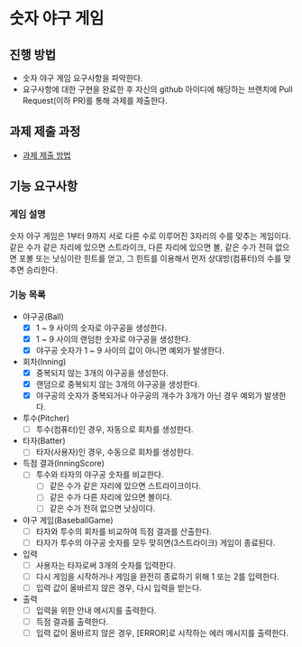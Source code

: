 # 숫자 야구 게임
## 진행 방법
* 숫자 야구 게임 요구사항을 파악한다.
* 요구사항에 대한 구현을 완료한 후 자신의 github 아이디에 해당하는 브랜치에 Pull Request(이하 PR)를 통해 과제를 제출한다.

## 과제 제출 과정
* [과제 제출 방법](https://github.com/next-step/nextstep-docs/tree/master/precourse)

## 기능 요구사항 
### 게임 설명
숫자 야구 게임은 1부터 9까지 서로 다른 수로 이루어진 3자리의 수를 맞추는 게임이다.
같은 수가 같은 자리에 있으면 스트라이크, 다른 자리에 있으면 볼, 같은 수가 전혀 없으면 포볼 또는 낫싱이란 힌트를 얻고, 그 힌트를 이용해서 먼저 상대방(컴퓨터)의 수를 맞추면 승리한다.

### 기능 목록
* 야구공(Ball)
  - [x] 1 ~ 9 사이의 숫자로 야구공을 생성한다.
  - [x] 1 ~ 9 사이의 랜덤한 숫자로 야구공을 생성한다.
  - [x] 야구공 숫자가 1 ~ 9 사이의 값이 아니면 예외가 발생한다.
  
* 회차(Inning)
  - [x] 중복되지 않는 3개의 야구공을 생성한다.
  - [x] 랜덤으로 중복되지 않는 3개의 야구공을 생성한다.
  - [x] 야구공의 숫자가 중복되거나 야구공의 개수가 3개가 아닌 경우 예외가 발생한다.

* 투수(Pitcher)
  - [ ] 투수(컴퓨터)인 경우, 자동으로 회차를 생성한다.

* 타자(Batter)
  - [ ] 타자(사용자)인 경우, 수동으로 회차를 생성한다.
  
* 득점 결과(InningScore)
  - [ ] 투수와 타자의 야구공 숫자를 비교한다.
    - [ ] 같은 수가 같은 자리에 있으면 스트라이크이다.
    - [ ] 같은 수가 다른 자리에 있으면 볼이다.
    - [ ] 같은 수가 전혀 없으면 낫싱이다.
    
* 야구 게임(BaseballGame)
  - [ ] 타자와 투수의 회차를 비교하여 득점 결과를 산출한다.
  - [ ] 타자가 투수의 야구공 숫자를 모두 맞히면(3스트라이크) 게임이 종료된다.

* 입력 
  - [ ] 사용자는 타자로써 3개의 숫자를 입력한다.
  - [ ] 다시 게임을 시작하거나 게임을 완전히 종료하기 위해 1 또는 2를 입력한다.
  - [ ] 입력 값이 올바르지 않은 경우, 다시 입력을 받는다.

* 출력
  - [ ] 입력을 위한 안내 메시지를 출력한다.
  - [ ] 득점 결과를 출력한다.
  - [ ] 입력 값이 올바르지 않은 경우, [ERROR]로 시작하는 에러 메시지를 출력한다.
